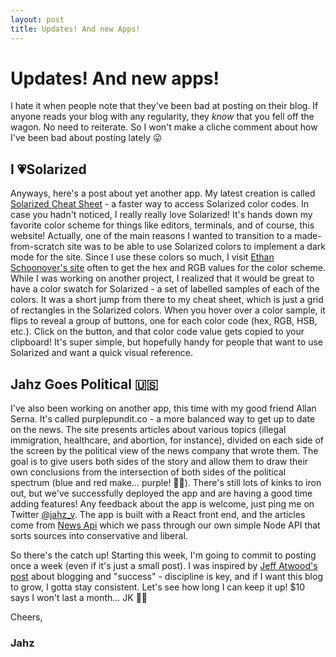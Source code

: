 ```yaml
---
layout: post
title: Updates! And new Apps!
---
```


# Updates! And new apps!

I hate it when people note that they've been bad at posting on their blog. If anyone reads your blog with any regularity, they _know_ that you fell off the wagon. No need to reiterate. So I won't make a cliche comment about how I've been bad about posting lately 😛

## I 💗Solarized

Anyways, here's a post about yet another app. My latest creation is called [Solarized Cheat Sheet](https://solarized-ref.glitch.me) - a faster way to access Solarized color codes. In case you hadn't noticed, I really really love Solarized! It's hands down my favorite color scheme for things like editors, terminals, and of course, this website! Actually, one of the main reasons I wanted to transition to a made-from-scratch site was to be able to use Solarized colors to implement a dark mode for the site. Since I use these colors so much, I visit [Ethan Schoonover's site](https://ethanschoonover.com/solarized/) often to get the hex and RGB values for the color scheme. While I was working on another project, I realized that it would be great to have a color swatch for Solarized - a set of labelled samples of each of the colors. It was a short jump from there to my cheat sheet, which is just a grid of rectangles in the Solarized colors. When you hover over a color sample, it flips to reveal a group of buttons, one for each color code (hex, RGB, HSB, etc.). Click on the button, and that color code value gets copied to your clipboard! It's super simple, but hopefully handy for people that want to use Solarized and want a quick visual reference.

## Jahz Goes Political 🇺🇸

I've also been working on another app, this time with my good friend Allan Serna. It's called purplepundit.co - a more balanced way to get up to date on the news. The site presents articles about various topics (illegal immigration, healthcare, and abortion, for instance), divided on each side of the screen by the political view of the news company that wrote them. The goal is to give users both sides of the story and allow them to draw their own conclusions from the intersection of both sides of the political spectrum (blue and red make... purple! 👾💜). There's still lots of kinks to iron out, but we've successfully deployed the app and are having a good time adding features! Any feedback about the app is welcome, just ping me on Twitter [@jahz_v](https://twitter.com/jahz_v). The app is built with a React front end, and the articles come from [News Api](https://newsapi.org/) which we pass through our own simple Node API that sorts sources into conservative and liberal.

So there's the catch up! Starting this week, I'm going to commit to posting once a week (even if it's just a small post). I was inspired by [Jeff Atwood's post](https://blog.codinghorror.com/overnight-success-it-takes-years/) about blogging and "success" - discipline is key, and if I want this blog to grow, I gotta stay consistent. Let's see how long I can keep it up! \$10 says I won't last a month... JK 🤪😎

Cheers,

### Jahz
